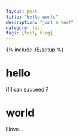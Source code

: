 ```yaml
---
layout: post
title: "hello world"
description: "just a test"
category: test
tags: [test, blog]
---
```

{% include JB/setup %}

# hello

if I can succeed ?

# world

I love...